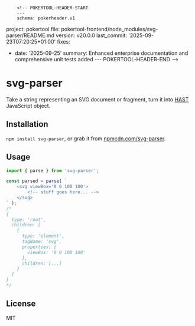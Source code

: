         <!-- POKERTOOL-HEADER-START
        ---
        schema: pokerheader.v1
project: pokertool
file: pokertool-frontend/node_modules/svg-parser/README.md
version: v20.0.0
last_commit: '2025-09-23T07:20:25+01:00'
fixes:
- date: '2025-09-25'
  summary: Enhanced enterprise documentation and comprehensive unit tests added
        ---
        POKERTOOL-HEADER-END -->
# svg-parser

Take a string representing an SVG document or fragment, turn it into [HAST](https://github.com/syntax-tree/hast) JavaScript object.


## Installation

`npm install svg-parser`, or grab it from [npmcdn.com/svg-parser](https://npmcdn.com/svg-parser).


## Usage

```js
import { parse } from 'svg-parser';

const parsed = parse( `
	<svg viewBox='0 0 100 100'>
		<!-- stuff goes here... -->
	</svg>
` );
/*
{
  type: 'root',
  children: [
    {
      type: 'element',
      tagName: 'svg',
      properties: {
        viewBox: '0 0 100 100'
      },
      children: [...]
    }
  ]
}
*/
```


## License

MIT

